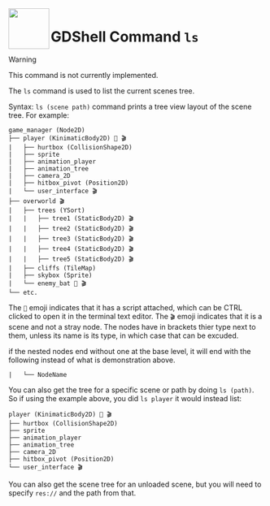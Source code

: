 <a href="https://github.com/Kubulambula/Godot-GDShell">
  <img src="https://github.com/Kubulambula/Godot-GDShell/blob/main/addons/gdshell/docs/assets/logo.png" align="left" width="80" height="80">
</a>

# GDShell Command `ls`

> [!warning]
> This command is not currently implemented. 

The `ls` command is used to list the current scenes tree. 

Syntax: ``ls (scene path)`` command prints a tree view layout of the scene tree. For example: 

```
game_manager (Node2D)
├── player (KinimaticBody2D) 📜 🎬
|   ├── hurtbox (CollisionShape2D)
|   ├── sprite 
|   ├── animation_player
|   ├── animation_tree 
|   ├── camera_2D
|   ├── hitbox_pivot (Position2D) 
|   └── user_interface 🎬
├── overworld 🎬
|   ├── trees (YSort)
|   |   ├── tree1 (StaticBody2D) 🎬
|   |   ├── tree2 (StaticBody2D) 🎬
|   |   ├── tree3 (StaticBody2D) 🎬
|   |   ├── tree4 (StaticBody2D) 🎬
|   |   ├── tree5 (StaticBody2D) 🎬
|   ├── cliffs (TileMap)
|   ├── skybox (Sprite)
|   └── enemy_bat 📜 🎬
└── etc.
```

The `📜` emoji indicates that it has a script attached, which can be CTRL clicked to open it in the terminal text editor. 
The `🎬` emoji indicates that it is a scene and not a stray node. 
The nodes have in brackets thier type next to them, unless its name is its type, in which case that can be excuded. 

if the nested nodes end without one at the base level, it will end with the following instead of what is demonstration above. 

```
|   └── NodeName
```

You can also get the tree for a specific scene or path by doing `ls (path)`. So if using the example above, you did `ls player` it would instead list: 

```
player (KinimaticBody2D) 📜 🎬
├── hurtbox (CollisionShape2D)
├── sprite 
├── animation_player
├── animation_tree 
├── camera_2D
├── hitbox_pivot (Position2D) 
└── user_interface 🎬
```

You can also get the scene tree for an unloaded scene, but you will need to specify `res://` and the path from that. 

